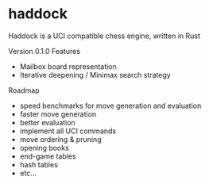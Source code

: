# haddock
Haddock is a UCI compatible chess engine, written in Rust

Version 0.1.0 Features
 * Mailbox board representation
 * Iterative deepening / Minimax search strategy
 
Roadmap

* speed benchmarks for move generation and evaluation
* faster move generation
* better evaluation
* implement all UCI commands
* move ordering & pruning
* opening books
* end-game tables
* hash tables
* etc...
